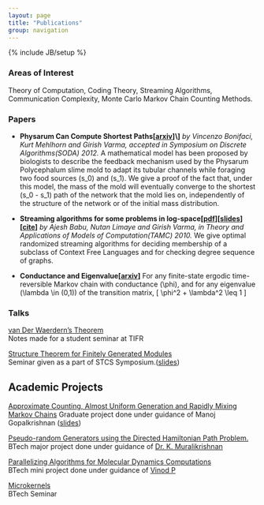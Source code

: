```yaml
---
layout: page
title: "Publications"
group: navigation
---
```

{% include JB/setup %}

<script type="text/javascript"
	  src=" http://cdn.mathjax.org/mathjax/2.0-beta/MathJax.js?config=TeX-AMS-MML_HTMLorMML">
  </script>

### Areas of Interest

Theory of Computation, Coding Theory, Streaming Algorithms, Communication Complexity, Monte Carlo Markov Chain Counting Methods.

### Papers

- **Physarum Can Compute Shortest Paths\[[arxiv]("http://arxiv.org/abs/1106.0423v2")]\]**
*by Vincenzo Bonifaci, Kurt Mehlhorn and Girish Varma, accepted in Symposium on Discrete Algorithms(SODA) 2012.*
A mathematical model has been proposed by biologists to describe the feedback mechanism used by the Physarum Polycephalum slime mold to adapt its tubular channels while foraging two food sources \(s_0\)  and \(s_1\). We give a proof of the fact that, under this model, the mass of the mold will eventually converge to the shortest \(s_0 - s_1\) path of the network that the mold lies on, independently of the structure of the network or of the initial mass distribution.

- **Streaming algorithms for some problems in log-space\[[pdf](http://www.tcs.tifr.res.in/~nutan/dlin-tamc.pdf)\]\[[slides](http://db.tt/rA4AsTt)\]\[[cite](http://www.springerlink.com/content/x157442437135m45/export-citation/)\]**
*by Ajesh Babu, Nutan Limaye and Girish Varma, in Theory and Applications of Models of Computation(TAMC) 2010.*
We give optimal randomized streaming algorithms for deciding membership of a subclass of Context Free Languages and for checking degree sequence of graphs.

- **Conductance and Eigenvalue\[[arxiv](http://arxiv.org/abs/1009.1756)\]**
For any finite-state ergodic time-reversible Markov chain with conductance \(\phi\), and for any eigenvalue \(\lambda \in (0,1)\) of the transition matrix,
			\[ \phi^2 + \lambda^2 \leq 1 \]
			

### Talks

<p><a title="Link to http://girishvarma.wordpress.com/2009/03/14/van-der-waerdens-theorem/" href="http://girishvarma.wordpress.com/2009/03/14/van-der-waerdens-theorem/">van Der Waerdern&#8217;s Theorem</a><br />
		Notes made for a student seminar at TIFR</p>
		<p><a title="Link to files/structure_theorem.pdf" href="http://girishvarma.in/files/structure_theorem.pdf">Structure Theorem for Finitely Generated Modules</a><br />
		Seminar given as a part of STCS Symposium.(<a title="files/structure_theorem.pdf" href="http://girishvarma.in/files/structure_theorem.pdf">slides</a>)</p>
		<h2 id="thesis">Academic Projects</h2>
		<p><a href="http://db.tt/BZY0S96">Approximate Counting, Almost Uniform Generation and Rapidly Mixing Markov Chains</a> Graduate project done under guidance of Manoj Gopalkrishnan (<a href="http://db.tt/mOFYPvT">slides</a>)</p>
		<p><a title="Link to files/BTech_major_project.pdf" href="http://db.tt/1IWajMY">Pseudo-random Generators using the Directed Hamiltonian Path Problem.</a><br />
		BTech major project done under guidance of <a title="Link to http://nitc.ac.in/nitc/user_profile/index.jsp?__tg_login=kmurali" href="http://nitc.ac.in/nitc/user_profile/index.jsp?__tg_login=kmurali">Dr. K. Muralikrishnan</a></p>
		<p><a title="Link to files/BTech_mini_project.pdf" href="http://db.tt/8Q0GbSY">Parallelizing Algorithms for Molecular Dynamics Computations</a><br />
		BTech mini project done under guidance of <a title="Link to http://www.nitc.ac.in/nitc/user_profile/index.jsp?__tg_login=pathari" href="http://www.nitc.ac.in/nitc/user_profile/index.jsp?__tg_login=pathari">Vinod P</a></p>
		<p><a title="Link to files/BTech_seminar.pdf" href="http://db.tt/MOx3MRC">Microkernels</a><br />
		BTech Seminar</p>
		<div class="sharedaddy sd-like-enabled sd-sharing-enabled"></div>			</div><!-- .entry-content -->


